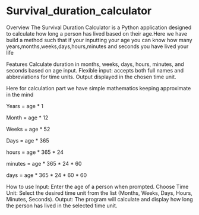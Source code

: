 # Survival_duration_calculator

Overview
The Survival Duration Calculator is a Python application designed to calculate how long a person has lived based on their age.Here we have build a method such that if your inputting your age you can know how many years,months,weeks,days,hours,minutes and seconds you have lived your life

Features
Calculate duration in months, weeks, days, hours, minutes, and seconds based on age input.
Flexible input: accepts both full names and abbreviations for time units.
Output displayed in the chosen time unit.

Here for calculation part we have simple mathematics keeping approximate in the mind

Years = age  * 1

Month = age * 12

Weeks = age * 52

Days = age * 365

hours = age * 365 * 24

minutes = age * 365 * 24 * 60

days = age * 365 * 24 * 60 * 60

How to use
Input: Enter the age of a person when prompted.
Choose Time Unit: Select the desired time unit from the list (Months, Weeks, Days, Hours, Minutes, Seconds).
Output: The program will calculate and display how long the person has lived in the selected time unit.
